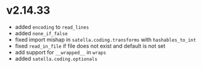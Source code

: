 # v2.14.33

* added `encoding` to `read_lines`
* added `none_if_false`
* fixed import mishap in `satella.coding.transforms` with `hashables_to_int`
* fixed `read_in_file` if file does not exist and default is not set
* add support for `__wrapped__` in `wraps`
* added `satella.coding.optionals`
